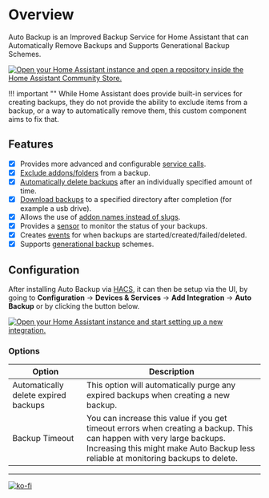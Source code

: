 # Overview

Auto Backup is an Improved Backup Service for Home Assistant that can Automatically Remove Backups and Supports Generational Backup Schemes.

[![Open your Home Assistant instance and open a repository inside the Home Assistant Community Store.](https://my.home-assistant.io/badges/hacs_repository.svg)](https://my.home-assistant.io/redirect/hacs_repository/?owner=jcwillox&repository=hass-auto-backup&category=integration)

!!! important ""
    While Home Assistant does provide built-in services for creating backups, they do not provide the ability to exclude items from a backup, or a way to automatically remove them, this custom component aims to fix that.

## Features

* [x] Provides more advanced and configurable [service calls](services.md).
* [x] [Exclude addons/folders](services.md) from a backup.
* [x] [Automatically delete backups](services.md#keep-days) after an individually specified amount of time.
* [x] [Download backups](services.md#download-path) to a specified directory after completion (for example a usb drive).
* [x] Allows the use of [addon names instead of slugs](services.md#addon-and-folder-names).
* [x] Provides a [sensor](sensors.md) to monitor the status of your backups.
* [x] Creates [events](events.md) for when backups are started/created/failed/deleted.
* [x] Supports [generational backup](advanced-examples.md#generational-backups) schemes.

## Configuration

After installing Auto Backup via [HACS](https://hacs.xyz), it can then be setup via the UI, by going to **Configuration** → **Devices & Services** → **Add Integration** → **Auto Backup** or by clicking the button below.

[![Open your Home Assistant instance and start setting up a new integration.](https://my.home-assistant.io/badges/config_flow_start.svg)](https://my.home-assistant.io/redirect/config_flow_start/?domain=auto_backup)

### Options

| Option                               | Description                                                                                                                                                                                                  |
| ------------------------------------ | ------------------------------------------------------------------------------------------------------------------------------------------------------------------------------------------------------------ |
| Automatically delete expired backups | This option will automatically purge any expired backups when creating a new backup.                                                                                                                         |
| Backup Timeout                       | You can increase this value if you get timeout errors when creating a backup. This can happen with very large backups. Increasing this might make Auto Backup less reliable at monitoring backups to delete. |

---

[![ko-fi](https://ko-fi.com/img/githubbutton_sm.svg)](https://ko-fi.com/jcwillox)
